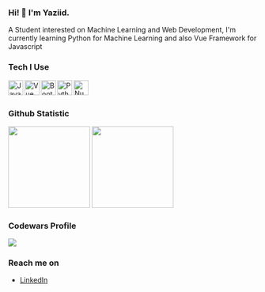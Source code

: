 ### Hi! 👋 I'm Yaziid.

A Student interested on Machine Learning and Web Development, I'm currently learning Python for Machine Learning and also Vue Framework for Javascript

### Tech I Use
<a href="#"><img align="left" alt="JavaScript" title="JavaScript" width="30px" src="https://upload.wikimedia.org/wikipedia/commons/9/99/Unofficial_JavaScript_logo_2.svg" /></a>
<a href="#"><img align="left" alt="Vue" title="Vue" width="30px" src="https://upload.wikimedia.org/wikipedia/commons/9/95/Vue.js_Logo_2.svg" /></a>
<a href="#"><img align="left" alt="Bootstrap" title="Bootstrap" width="30px" src="https://upload.wikimedia.org/wikipedia/commons/b/b2/Bootstrap_logo.svg" /></a>
<a href="#"><img align="left" alt="Python" title="Python" width="30px" src="https://upload.wikimedia.org/wikipedia/commons/c/c3/Python-logo-notext.svg" /></a>
<a href="#"><img align="left" alt="Numpy" title="Numpy" width="30px" src="https://cdn.worldvectorlogo.com/logos/numpy-1.svg" /></a>
<br>
<br>

### Github Statistic
<p align="left">
  <img height="165em" src="https://github-readme-stats-eight-theta.vercel.app/api?username=bhayazeed&show_icons=true&theme=algolia&include_all_commits=true&count_private=true"/>
  <img height="165em" src="https://github-readme-stats-eight-theta.vercel.app/api/top-langs/?username=bhayazeed&layout=compact&langs_count=8&theme=algolia"/>
</a>
</p>

### Codewars Profile
<p align="left">
  <a href="https://www.codewars.com/users/azeed/stats">
    <img src="https://www.codewars.com/users/azeed/badges/large">
  </a>
</p>

### Reach me on
- <a href="https://www.linkedin.com/in/m-bhayaziid-amalin-b8839a2a0/">LinkedIn</a>


<!---
Bhayazeed/Bhayazeed is a ✨ special ✨ repository because its `README.md` (this file) appears on your GitHub profile.
You can click the Preview link to take a look at your changes.
--->
